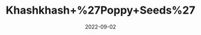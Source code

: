 ---
title: 'Khashkhash+%27Poppy+Seeds%27'
date: '2022-09-02' 
metatag: '' 
inventory: '0' 
draft: false 
# meta description 
shortDescripton: ''
description: 'Seed'
longdescription: ''
featured: True
# product Price
price: '200.0'
# Product Short Description
shortDescription: ''
productID: '92B38A63-A02A-ED11-9968-005056B3A416'
type: 'products'
category: 'Seed' 
thumnailproduct: 'https://aminsaddiquidawakhana.eralive.net/images/products/92B38A63-A02A-ED11-9968-005056B3A4161.png' 
images:
  - image: 'images/products/92B38A63-A02A-ED11-9968-005056B3A4161.png'  
Variants:
---